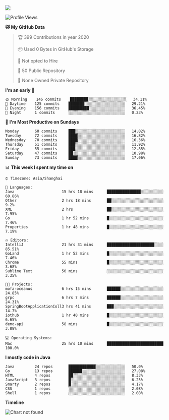 
<a href="https://github.com/helloworlde">
  <img align="" src="https://github-readme-stats.vercel.app/api?username=helloworlde&show_icons=true&count_private=true" />
</a>

<!--START_SECTION:waka-->
![Profile Views](http://img.shields.io/badge/Profile%20Views-59-blue)

**🐱 My GitHub Data** 

> 🏆 399 Contributions in year 2020
 > 
> 📦 Used 0 Bytes in GitHub's Storage 
 > 
> 🚫 Not opted to Hire
 > 
> 📜 50 Public Repository 
 > 
> 🔑 None Owned Private Repository 

**I'm an early 🐤** 

```text
🌞 Morning    146 commits    ████████░░░░░░░░░░░░░░░░░   34.11% 
🌆 Daytime    125 commits    ███████░░░░░░░░░░░░░░░░░░   29.21% 
🌃 Evening    156 commits    █████████░░░░░░░░░░░░░░░░   36.45% 
🌙 Night      1 commits      ░░░░░░░░░░░░░░░░░░░░░░░░░   0.23%

```
📅 **I'm Most Productive on Sundays** 

```text
Monday       60 commits     ███░░░░░░░░░░░░░░░░░░░░░░   14.02% 
Tuesday      72 commits     ████░░░░░░░░░░░░░░░░░░░░░   16.82% 
Wednesday    70 commits     ████░░░░░░░░░░░░░░░░░░░░░   16.36% 
Thursday     51 commits     ███░░░░░░░░░░░░░░░░░░░░░░   11.92% 
Friday       55 commits     ███░░░░░░░░░░░░░░░░░░░░░░   12.85% 
Saturday     47 commits     ██░░░░░░░░░░░░░░░░░░░░░░░   10.98% 
Sunday       73 commits     ████░░░░░░░░░░░░░░░░░░░░░   17.06%

```


📊 **This week I spent my time on** 

```text
⌚︎ Timezone: Asia/Shanghai

💬 Languages: 
Java                     15 hrs 18 mins      ███████████████░░░░░░░░░░   60.86% 
Other                    2 hrs 18 mins       ██░░░░░░░░░░░░░░░░░░░░░░░   9.2% 
XML                      2 hrs               ██░░░░░░░░░░░░░░░░░░░░░░░   7.95% 
Go                       1 hr 52 mins        █░░░░░░░░░░░░░░░░░░░░░░░░   7.46% 
Properties               1 hr 48 mins        █░░░░░░░░░░░░░░░░░░░░░░░░   7.19%

🔥 Editors: 
IntelliJ                 21 hrs 31 mins      █████████████████████░░░░   85.51% 
GoLand                   1 hr 52 mins        █░░░░░░░░░░░░░░░░░░░░░░░░   7.46% 
Chrome                   55 mins             █░░░░░░░░░░░░░░░░░░░░░░░░   3.68% 
Sublime Text             50 mins             ░░░░░░░░░░░░░░░░░░░░░░░░░   3.35%

🐱‍💻 Projects: 
mofa-oceanus             6 hrs 15 mins       ██████░░░░░░░░░░░░░░░░░░░   24.85% 
grpc                     6 hrs 7 mins        ██████░░░░░░░░░░░░░░░░░░░   24.31% 
SpringBootApplicationColl3 hrs 41 mins       ███░░░░░░░░░░░░░░░░░░░░░░   14.7% 
iothub                   1 hr 40 mins        █░░░░░░░░░░░░░░░░░░░░░░░░   6.65% 
demo-api                 58 mins             █░░░░░░░░░░░░░░░░░░░░░░░░   3.88%

💻 Operating Systems: 
Mac                      25 hrs 10 mins      █████████████████████████   100.0%

```

**I mostly code in Java** 

```text
Java         24 repos       ████████████░░░░░░░░░░░░░   50.0% 
Go           13 repos       ██████░░░░░░░░░░░░░░░░░░░   27.08% 
HTML         4 repos        ██░░░░░░░░░░░░░░░░░░░░░░░   8.33% 
JavaScript   3 repos        █░░░░░░░░░░░░░░░░░░░░░░░░   6.25% 
Smarty       2 repos        █░░░░░░░░░░░░░░░░░░░░░░░░   4.17% 
CSS          1 repos        ░░░░░░░░░░░░░░░░░░░░░░░░░   2.08% 
Shell        1 repos        ░░░░░░░░░░░░░░░░░░░░░░░░░   2.08%

```


**Timeline**

![Chart not found](https://github.com/helloworlde/helloworlde/blob/master/charts/bar_graph.png) 


<!--END_SECTION:waka-->
